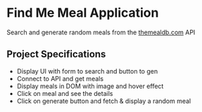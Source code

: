 # Find Me Meal Application

Search and generate random meals from the [themealdb.com](https://www.themealdb.com) API

## Project Specifications

- Display UI with form to search and button to gen
- Connect to API and get meals
- Display meals in DOM with image and hover effect
- Click on meal and see the details
- Click on generate button and fetch & display a random meal
